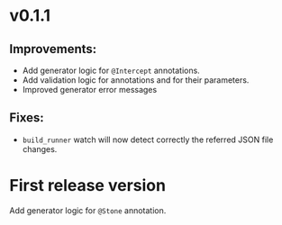 # v0.1.1

## Improvements:
* Add generator logic for `@Intercept` annotations.
* Add validation logic for annotations and for their parameters.
* Improved generator error messages 

## Fixes:
* `build_runner` watch will now detect correctly the referred JSON file changes.

# First release version

Add generator logic for `@Stone` annotation.
